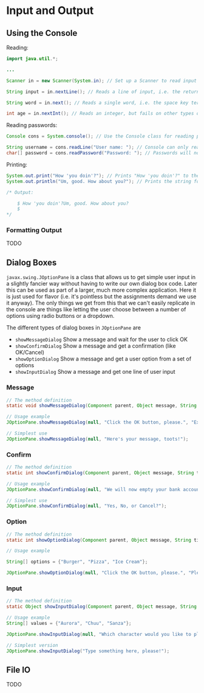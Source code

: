 # Input and Output

## Using the Console

Reading:
```java
import java.util.*;

...

Scanner in = new Scanner(System.in); // Set up a Scanner to read input from the console

String input = in.nextLine(); // Reads a line of input, i.e. the return key terminates the input

String word = in.next(); // Reads a single word, i.e. the space key terminates the input

int age = in.nextInt(); // Reads an integer, but fails on other types of input
```

Reading passwords:
```java
Console cons = System.console(); // Use the Console class for reading passwords

String username = cons.readLine("User name: "); // Console can only read whole lines at a time
char[] password = cons.readPassword("Password: "); // Passwords will not be plainly visible, and they will be returned in a character array for security reasons
```

Printing:
```java
System.out.print("How 'you doin'?"); // Prints "How 'you doin'?" to the console
System.out.println("Um, good. How about you?"); // Prints the string followed by a newline character (\n)

/* Output:

    $ How 'you doin'?Um, good. How about you?
    $ 
*/
```

### Formatting Output

TODO

## Dialog Boxes

`javax.swing.JOptionPane` is a class that allows us to get simple user input in a slightly fancier way without having to write our own dialog box code. Later this can be used as part of a larger, much more complex application. Here it is just used for flavor (i.e. it's pointless but the assignments demand we use it anyway). The only things we get from this that we can't easily replicate in the console are things like letting the user choose between a number of options using radio buttons or a dropdown.

The different types of dialog boxes in `JOptionPane` are

* `showMessageDialog`   Show a message and wait for the user to click OK
* `showConfirmDialog`   Show a message and get a confirmation (like OK/Cancel)
* `showOptionDialog`    Show a message and get a user option from a set of options
* `showInputDialog`     Show a message and get one line of user input

### Message

```java
// The method definition
static void showMessageDialog(Component parent, Object message, String title, int messageType, Icon icon)

// Usage example
JOptionPane.showMessageDialog(null, "Click the OK button, please.", "Excuse Me", JOptionPane.PLAIN_MESSAGE, null);

// Simplest use
JOptionPane.showMessageDialog(null, "Here's your message, toots!");
```

### Confirm

```java
// The method definition
static int showConfirmDialog(Component parent, Object message, String title, int optionType, int messageType, Icon icon)

// Usage example
JOptionPane.showConfirmDialog(null, "We will now empty your bank account. Proceed?", "This is NOT a scam", JOptionPane.YES_NO_OPTION, JOptionPane.WARNING_MESSAGE, null);

// Simplest use
JOptionPane.showConfirmDialog(null, "Yes, No, or Cancel?");
```

### Option

```java
// The method definition
static int showOptionDialog(Component parent, Object message, String title, int optionType, int messageType, Icon icon, Object[] options, Object default)

// Usage example

String[] options = {"Burger", "Pizza", "Ice Cream"};

JOptionPane.showOptionDialog(null, "Click the OK button, please.", "Please just choose one", JOptionPane.PLAIN_MESSAGE, null, options, options[1]);
```

### Input

```java
// The method definition
static Object showInputDialog(Component parent, Object message, String title, int optionType, int messageType, Icon icon, Object[] values, Object default)

// Usage example
String[] values = {"Aurora", "Chuu", "Sanza"};

JOptionPane.showInputDialog(null, "Which character would you like to play as?", "Select Your Character", JOptionPane.PLAIN_MESSAGE, null, values, values[0]);

// Simplest version
JOptionPane.showInputDialog("Type something here, please!");
```

## File IO


TODO
